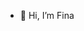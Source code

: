 - 👋 Hi, I’m Fina

<!---
chvcyou/chvcyou is a ✨ special ✨ repository because its `README.md` (this file) appears on your GitHub profile.
You can click the Preview link to take a look at your changes.
--->
